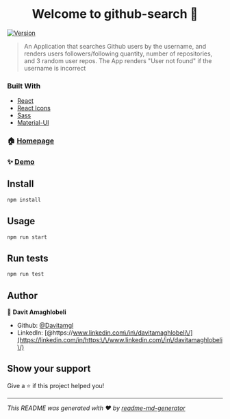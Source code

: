 <h1 align="center">Welcome to github-search 👋</h1>
<p>
  <a href="https://www.npmjs.com/package/github-search" target="_blank">
    <img alt="Version" src="https://img.shields.io/npm/v/github-search.svg">
  </a>
</p>

> An Application that searches Github users by the username, and renders users  followers/following quantity, number of repositories, and 3 random user repos. The App renders "User not found" if the username is incorrect 
> 
### Built With
* [React](https://reactjs.org/)
* [React Icons](https://react-icons.github.io/react-icons/)
* [Sass](https://sass-lang.com/m)
* [Material-UI](https://material-ui.com/)
  

### 🏠 [Homepage](http://Davitamgl.github.io/github-user-search)

### ✨ [Demo](https://davitamgl.github.io/github-user-search/)

## Install

```sh
npm install
```

## Usage

```sh
npm run start
```

## Run tests

```sh
npm run test
```

## Author

👤 **Davit Amaghlobeli**

* Github: [@Davitamgl](https://github.com/Davitamgl)
* LinkedIn: [@https:\/\/www.linkedin.com\/in\/davitamaghlobeli\/](https://linkedin.com/in/https:\/\/www.linkedin.com\/in\/davitamaghlobeli\/)

## Show your support

Give a ⭐️ if this project helped you!

***
_This README was generated with ❤️ by [readme-md-generator](https://github.com/kefranabg/readme-md-generator)_

